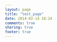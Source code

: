 ```yaml
---
layout: page
title: "test_page"
date: 2014-02-14 18:24
comments: true
sharing: true
footer: true
---
```

